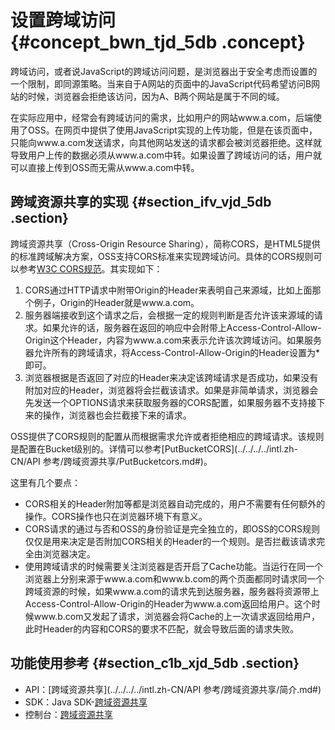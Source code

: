 # 设置跨域访问 {#concept_bwn_tjd_5db .concept}

跨域访问，或者说JavaScript的跨域访问问题，是浏览器出于安全考虑而设置的一个限制，即同源策略。当来自于A网站的页面中的JavaScript代码希望访问B网站的时候，浏览器会拒绝该访问，因为A、B两个网站是属于不同的域。

在实际应用中，经常会有跨域访问的需求，比如用户的网站www.a.com，后端使用了OSS。在网页中提供了使用JavaScript实现的上传功能，但是在该页面中，只能向www.a.com发送请求，向其他网站发送的请求都会被浏览器拒绝。这样就导致用户上传的数据必须从www.a.com中转。如果设置了跨域访问的话，用户就可以直接上传到OSS而无需从www.a.com中转。

## 跨域资源共享的实现 {#section_ifv_vjd_5db .section}

跨域资源共享（Cross-Origin Resource Sharing），简称CORS，是HTML5提供的标准跨域解决方案，OSS支持CORS标准来实现跨域访问。具体的CORS规则可以参考[W3C CORS规范](http://www.w3.org/TR/cors/)。其实现如下：

1.  CORS通过HTTP请求中附带Origin的Header来表明自己来源域，比如上面那个例子，Origin的Header就是www.a.com。
2.  服务器端接收到这个请求之后，会根据一定的规则判断是否允许该来源域的请求。如果允许的话，服务器在返回的响应中会附带上Access-Control-Allow-Origin这个Header，内容为www.a.com来表示允许该次跨域访问。如果服务器允许所有的跨域请求，将Access-Control-Allow-Origin的Header设置为\*即可。
3.  浏览器根据是否返回了对应的Header来决定该跨域请求是否成功，如果没有附加对应的Header，浏览器将会拦截该请求。如果是非简单请求，浏览器会先发送一个OPTIONS请求来获取服务器的CORS配置，如果服务器不支持接下来的操作，浏览器也会拦截接下来的请求。

OSS提供了CORS规则的配置从而根据需求允许或者拒绝相应的跨域请求。该规则是配置在Bucket级别的。详情可以参考[PutBucketCORS](../../../../intl.zh-CN/API 参考/跨域资源共享/PutBucketcors.md#)。

这里有几个要点：

-   CORS相关的Header附加等都是浏览器自动完成的，用户不需要有任何额外的操作。CORS操作也只在浏览器环境下有意义。
-   CORS请求的通过与否和OSS的身份验证是完全独立的，即OSS的CORS规则仅仅是用来决定是否附加CORS相关的Header的一个规则。是否拦截该请求完全由浏览器决定。
-   使用跨域请求的时候需要关注浏览器是否开启了Cache功能。当运行在同一个浏览器上分别来源于www.a.com和www.b.com的两个页面都同时请求同一个跨域资源的时候，如果www.a.com的请求先到达服务器，服务器将资源带上Access-Control-Allow-Origin的Header为www.a.com返回给用户。这个时候www.b.com又发起了请求，浏览器会将Cache的上一次请求返回给用户，此时Header的内容和CORS的要求不匹配，就会导致后面的请求失败。

## 功能使用参考 {#section_c1b_xjd_5db .section}

-   API：[跨域资源共享](../../../../intl.zh-CN/API 参考/跨域资源共享/简介.md#)
-   SDK：Java SDK-[跨域资源共享](https://www.alibabacloud.com/help/doc-detail/32018.htm)
-   控制台：[跨域资源共享](../../../../intl.zh-CN/控制台用户指南/管理存储空间/设置跨域访问.md#)

